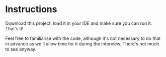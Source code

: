 # Instructions

Download this project, load it in your IDE and make sure you can run it.
That's it! 

Feel free to familiarise with the code, although it's not necessary to do that in advance as
we'll allow time for it during the interview. There's not much to see anyway.